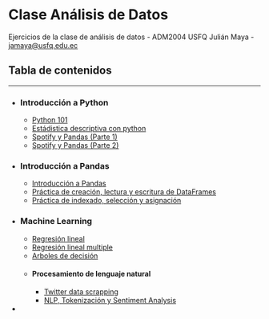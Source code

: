 # Clase Análisis de Datos

Ejercicios de la clase de análisis de datos - ADM2004 USFQ
Julián Maya - jamaya@usfq.edu.ec

## Tabla de contenidos
___
- ### Introducción a Python
    - [Python 101](https://github.com/mayait/ClaseAnalisisDatos/blob/main/python101/intro_to_python.ipynb)
    - [Estádistica descriptiva con python](https://github.com/mayait/ClaseAnalisisDatos/blob/main/python101/EstadisticaDescriptivaPython.ipynb)
    - [Spotify y Pandas (Parte 1)](https://github.com/mayait/ClaseAnalisisDatos/blob/main/python101/spotify_parte1.ipynb)
    - [Spotify y Pandas (Parte 2)](https://github.com/mayait/ClaseAnalisisDatos/blob/main/python101/spotify_parte2.ipynb)


- ### Introducción a Pandas
    - [Introducción a Pandas](https://github.com/mayait/ClaseAnalisisDatos/blob/main/pandas/intro_to_pandas.ipynb)
    - [Práctica de creación, lectura y escritura de DataFrames](https://github.com/mayait/ClaseAnalisisDatos/blob/main/pandas/Pandas_Exercise_Creating_Reading_and_Writing.ipynb)
    - [Práctica de indexado, selección y asignación](https://github.com/mayait/ClaseAnalisisDatos/blob/main/pandas/Pandas_exercise_indexing_selecting_assigning.ipynb)

- ### Machine Learning
    - [Regresión lineal](https://github.com/mayait/ClaseAnalisisDatos/blob/main/regresion_lineal/reg_lineal_simple.ipynb)
    - [Regresión lineal multiple](https://github.com/mayait/ClaseAnalisisDatos/blob/main/regresion_lineal/reg_lineal_multiple.ipynb)
    - [Arboles de decisión](https://github.com/mayait/ClaseAnalisisDatos/blob/main/DesitionTree/Desition_Tree_2.0.ipynb)
    - #### Procesamiento de lenguaje natural
        - [Twitter data scrapping](https://github.com/mayait/ClaseAnalisisDatos/blob/main/nlp/2022_Twitter_Data_Scrapper.ipynb)
        - [NLP, Tokenización y Sentiment Analysis](https://github.com/mayait/ClaseAnalisisDatos/blob/main/nlp/NLP_Tokenization_Sentiment_Analysis.ipynb)

- 
